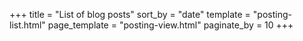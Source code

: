 +++
title = "List of blog posts"
sort_by = "date"
template = "posting-list.html"
page_template = "posting-view.html"
paginate_by = 10
+++
